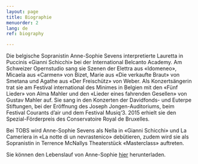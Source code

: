 ```yaml
---
layout: page
title: Biographie
menuorder: 2
lang: de
ref: biography

---
```



Die belgische Sopranistin Anne-Sophie Sevens interpretierte Lauretta in Puccinis «Gianni Schicchi» bei der International Belcanto Academy. Am Schweizer Opernstudio sang sie Szenen der Elettra aus «Idomeneo», Micaela aus «Carmen» von Bizet, Marie aus «Die verkaufte Braut» von Smetana und Agathe aus «Der Freischütz» von Weber. Als Konzertsängerin trat sie am Festival international des Minimes in Belgien mit den «Fünf Lieder» von Alma Mahler und den «Lieder eines fahrenden Gesellen» von Gustav Mahler auf. Sie sang in den Konzerten der Davidfonds- und Euterpe Stiftungen, bei der Eröffnung des Joseph Jongen-Auditoriums, beim Festival Courants d’air und dem Festival Musiq‘3. 2015 erhielt sie den Spezial-Förderpreis des Conservatoire Royal de Bruxelles.

Bei TOBS wird Anne-Sophie Sevens als Nella in «Gianni Schicchi» und La Cameriera in «La notte di un nevrastenico» debütieren, zudem wird sie als Sopranistin in Terrence McNallys Theaterstück «Masterclass» auftreten.

Sie können den Lebenslauf von Anne-Sophie [hier](assets/CV.pdf) herunterladen.
